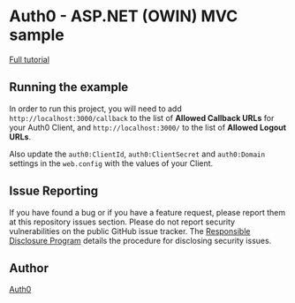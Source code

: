 ﻿# Auth0 - ASP.NET (OWIN) MVC sample

[Full tutorial](https://auth0.com/docs/quickstart/webapp/aspnet-owin)

## Running the example

In order to run this project, you will need to add `http://localhost:3000/callback` to the list of **Allowed Callback URLs** for your Auth0 Client, and `http://localhost:3000/` to the list of **Allowed Logout URLs**.

Also update the `auth0:ClientId`, `auth0:ClientSecret` and `auth0:Domain` settings in the `web.config` with the values of your Client.

## Issue Reporting

If you have found a bug or if you have a feature request, please report them at this repository issues section. Please do not report security vulnerabilities on the public GitHub issue tracker. The [Responsible Disclosure Program](https://auth0.com/whitehat) details the procedure for disclosing security issues.

## Author

[Auth0](auth0.com)

